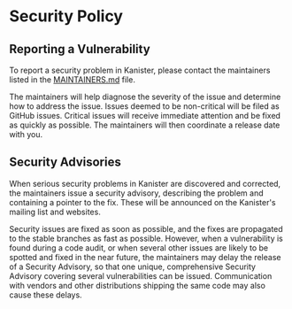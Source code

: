 # Security Policy

## Reporting a Vulnerability

To report a security problem in Kanister, please contact the maintainers listed
in the [MAINTAINERS.md](MAINTAINERS.md) file.

The maintainers will help diagnose the severity of the issue and determine how
to address the issue. Issues deemed to be non-critical will be filed as GitHub
issues. Critical issues will receive immediate attention and be fixed as quickly
as possible. The maintainers will then coordinate a release date with you.

## Security Advisories

When serious security problems in Kanister are discovered and corrected, the
maintainers issue a security advisory, describing the problem and containing a
pointer to the fix. These will be announced on the Kanister's mailing list and
websites.

Security issues are fixed as soon as possible, and the fixes are propagated to
the stable branches as fast as possible. However, when a vulnerability is found
during a code audit, or when several other issues are likely to be spotted and
fixed in the near future, the maintainers may delay the release of a Security
Advisory, so that one unique, comprehensive Security Advisory covering several
vulnerabilities can be issued. Communication with vendors and other
distributions shipping the same code may also cause these delays.
